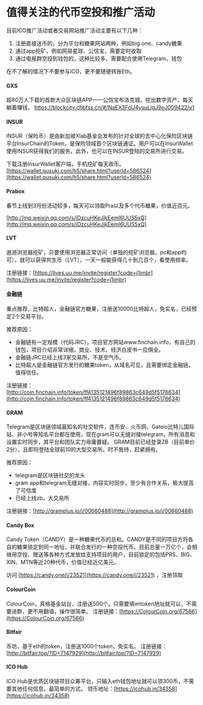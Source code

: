 # 值得关注的代币空投和推广活动

目前ICO推广活动或者交易网站推广活动主要有以下几种：

1. 注册直接送币的，分为平台和糖果网站两种，例如big.one、candy糖果
2. 通过app挖矿，例如网易星球、公信宝，需要定时收取
3. 通过电报群空投到钱包的，这种比较多，需要配合使用Telegram，钱包

在不了解的情况下不要参与ICO，更不要随便转账Eth。

#### GXS 

超80万人下载的首款大众区块链APP——公信宝布洛克城，挖出数字资产，每天躺着赚钱，
[https://blockcity.chbfss.cn/#/NaEX3FoU4ysuLigJ9oJ009422/v1 ](https://blockcity.chbfss.cn/#/NaEX3FoU4ysuLigJ9oJ009422/v1 )

#### INSUR

INSUR（保险币）是由新加坡Xlab基金会发布的针对全球的去中心化保险区块链平台InsurChain的Token，是保险领域首个区块链通证。用户可以在InsurWallet使用INSUR获得我们的服务。此外，也可以在INSUR登陆的交易所进行交易。

下载注册InsurWallet客户端，手机挖矿每天收币。
[https://wallet.qusukj.com/h5/share.html?userId=586524](https://wallet.qusukj.com/h5/share.html?userId=586524)

#### Prabox

春节上线到3月份活动较多，每天可以领取Pra以及多个代币糖果，价值近百元。

[http://mp.weixin.qq.com/s/iDzcuHKeJjkEemI6UUS5xQ](http://mp.weixin.qq.com/s/iDzcuHKeJjkEemI6UUS5xQ)

#### LVT 
遨游浏览器挖矿，只要使用浏览器正常访问（单独的挖矿浏览器，pc和app均可），就可以获得共生币（LVT），一天一般能获得几十到几百个，看使用频率。

注册链接：[https://lives.uu.me/invite/register?code=j1imbr](https://lives.uu.me/invite/register?code=j1imbr)

#### 金融链

重点推荐，比特超人，金融链官方糖果，注册送10000比特超人，免实名，已经预定2个交易平台。

推荐原因：

* 金融链有一定规模（代码JRC），项目官方网站www.finchain.info，有自己的钱包，项目介绍非常详细，商业、技术、经济白皮书一应俱全。
* 金融链JRC已经上线3家交易所，不是空气币。
* 比特超人是金融链官方发行的糖果token，从域名可见，且需要绑定金融链，值得信任。

注册链接：[http://coin.finchain.info/token/ff4135121496f89863c649d5f5176634](http://coin.finchain.info/token/ff4135121496f89863c649d5f5176634)


#### GRAM
Telegram是区块链领域最知名的社交软件，连币安、火币网、Gateio比特儿国际站、非小号等知名平台都在使用，现在gram可以无缝对接telegram，所有消息和设置实时同步，其平台和团队实力毋庸置疑。
GRAM目前已经登录ZB（目前单价2分），且即将登陆全球前10的大型交易所。时不我待，赶紧拥有。

推荐原因：

* telegram是区块链社交的龙头
* gram app和telegram无缝对接，内容实时同步，至少有合作关系，极大提高了可信度
* 已经上线zb，大交易所

注册链接：[http://gramplus.io/i/00660488](http://gramplus.io/i/00660488)

#### Candy Box
Candy Token（CANDY）是一种糖果代币的总和。CANDY是不同的项目方将各自的糖果锁定到同一地址，并联合发行的一种空投代币。目前总量一万亿个，会相继用空投、赠送等各种方式发放给支持项目的用户，目前锁定的包括PRS、BIG、XIN、MTN等近20种代币，价值已经近亿美元。

访问 [https://candy.one/i/23521](https://candy.one/i/23521) ，注册领取

#### ColourCoin

ColourCoin，真格基金站台，注册送500个，只需要填imtoken地址就可以，不需要进群，更不用翻墙，操作很简单。
注册链接：[https://ColourCoin.org/67566](https://ColourCoin.org/67566)

#### Bitfair
币坊，基于eth的token，注册送1000个token，免实名。
注册链接：[http://bitfair.top/?ID=7147929](http://bitfair.top/?ID=7147929)

#### ICO Hub
ICO Hub是优质区块链项目众筹平台，只输入eth钱包地址就可以领300币，不需要其他任何信息，最简单的方式。
领币地址：[https://icohub.in/34358](https://icohub.in/34358)


